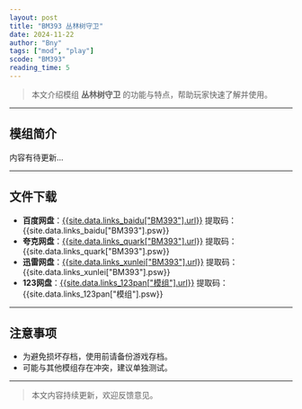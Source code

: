 ```yaml
---
layout: post
title: "BM393 丛林树守卫"
date: 2024-11-22
author: "Bny"
tags: ["mod", "play"]
scode: "BM393"
reading_time: 5
---
```


> 本文介绍模组 **丛林树守卫** 的功能与特点，帮助玩家快速了解并使用。

---

## 模组简介

内容有待更新...

---

## 文件下载
- **百度网盘**：[{{site.data.links_baidu["BM393"].url}}]({{site.data.links_baidu["BM393"].url}}) 提取码：{{site.data.links_baidu["BM393"].psw}}
- **夸克网盘**：[{{site.data.links_quark["BM393"].url}}]({{site.data.links_quark["BM393"].url}}) 提取码：{{site.data.links_quark["BM393"].psw}}
- **迅雷网盘**：[{{site.data.links_xunlei["BM393"].url}}]({{site.data.links_xunlei["BM393"].url}}) 提取码：{{site.data.links_xunlei["BM393"].psw}}
- **123网盘**：[{{site.data.links_123pan["模组"].url}}]({{site.data.links_123pan["模组"].url}}) 提取码：{{site.data.links_123pan["模组"].psw}}

---

## 注意事项
- 为避免损坏存档，使用前请备份游戏存档。
- 可能与其他模组存在冲突，建议单独测试。

---

> 本文内容持续更新，欢迎反馈意见。
